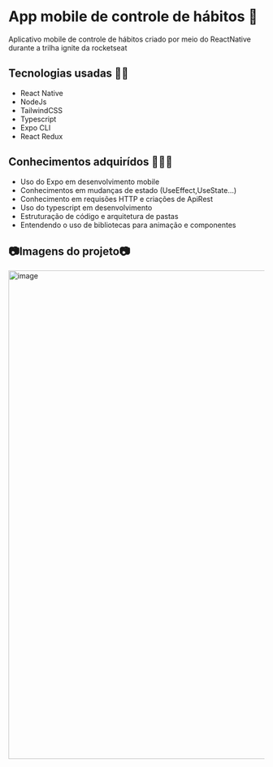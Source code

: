 # App mobile de controle de hábitos 📱
Aplicativo mobile de controle de hábitos criado por meio do ReactNative durante a trilha ignite da rocketseat

<h2>Tecnologias usadas 🧑‍💻 </h2>
<ul>
  <li> React Native</li>
  <li> NodeJs</li>
  <li> TailwindCSS </li>
  <li> Typescript </li>
  <li> Expo CLI </li>
  <li> React Redux</li>
</ul>

<h2>Conhecimentos adquirídos 🧑‍💻🧠 </h2>
<ul>
  <li> Uso do Expo em desenvolvimento mobile</li>
  <li> Conhecimentos em mudanças de estado (UseEffect,UseState...)</li>
  <li> Conhecimento em requisões HTTP e criações de ApiRest</li>
  <li> Uso do typescript em desenvolvimento </li>
  <li> Estruturação de código e arquitetura de pastas</li>
  <li> Entendendo o uso de bibliotecas para animação e componentes</li>
</ul>

<h2>📷Imagens do projeto📷</h2>
<img width="960" alt="image" src="https://user-images.githubusercontent.com/74430293/215236953-93df34a8-1088-42a9-95c2-8369073d62f6.png">

